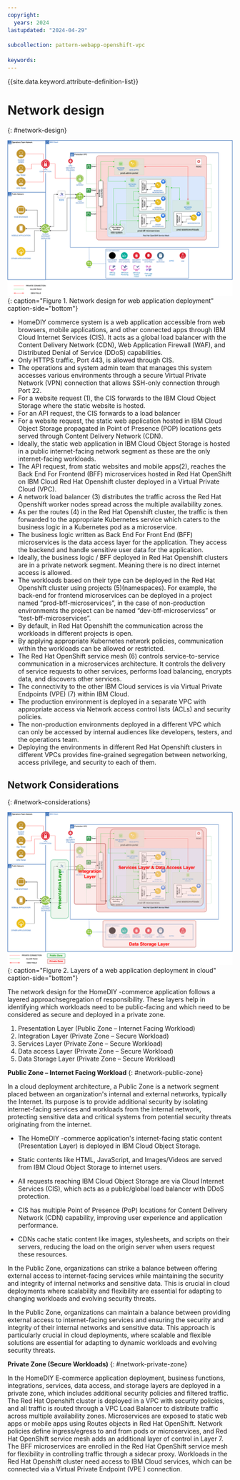 ```yaml
---
copyright:
  years: 2024
lastupdated: "2024-04-29"

subcollection: pattern-webapp-openshift-vpc

keywords:
---
```

{{site.data.keyword.attribute-definition-list}}

# Network design
{: #network-design}

![A diagram of a computer description automatically generated](image/Merged_Reference_OpenShift-Networking.drawio.svg){: caption="Figure 1. Network design for web application deployment" caption-side="bottom"}


- HomeDIY commerce system is a web application accessible from web browsers, mobile applications, and other connected apps through IBM Cloud Internet Services (CIS). It acts as a global load balancer with the Content Delivery Network (CDN), Web Application Firewall (WAF), and Distributed Denial of Service (DDoS) capabilities.
- Only HTTPS traffic, Port 443, is allowed through CIS.
- The operations and system admin team that manages this system accesses various environments through a secure Virtual Private Network (VPN) connection that allows SSH-only connection through Port 22.
- For a website request (1), the CIS forwards to the IBM Cloud Object Storage where the static website is hosted.
- For an API request, the CIS forwards to a load balancer
- For a website request, the static web application hosted in IBM Cloud Object Storage propagated in Point of Presence (POP) locations gets served through Content Delivery Network (CDN).
- Ideally, the static web application in IBM Cloud Object Storage is hosted in a public internet-facing network segment as these are the only internet-facing workloads.
- The API request, from static websites and mobile apps(2), reaches the Back End For Frontend (BFF) microservices hosted in Red Hat OpenShift on IBM Cloud Red Hat Openshift cluster deployed in a Virtual Private Cloud (VPC).
- A network load balancer (3) distributes the traffic across the Red Hat Openshift worker nodes spread across the multiple availability zones.
- As per the routes (4) in the Red Hat Openshift cluster, the traffic is then forwarded to the appropriate Kubernetes service which caters to the business logic in a Kubernetes pod as a microservice.
- The business logic written as Back End For Front End (BFF) microservices is the data access layer for the application. They access the backend and handle sensitive user data for the application.
- Ideally, the business logic / BFF deployed in Red Hat Openshift clusters are in a private network segment. Meaning there is no direct internet access is allowed.
- The workloads based on their type can be deployed in the Red Hat Openshift cluster using projects (5)(namespaces). For example, the back-end for frontend microservices can be deployed in a project named “prod-bff-microservices”, in the case of non-production environments the project can be named “dev-bff-microservicss” or “test-bff-microservices”.
- By default, in Red Hat Openshift the communication across the workloads in different projects is open.
- By applying appropriate Kubernetes network policies, communication within the workloads can be allowed or restricted.
- The Red Hat OpenShift service mesh (6) controls service-to-service communication in a microservices architecture. It controls the delivery of service requests to other services, performs load balancing, encrypts data, and discovers other services.
- The connectivity to the other IBM Cloud services is via Virtual Private Endpoints (VPE) (7) within IBM Cloud.
- The production environment is deployed in a separate VPC with appropriate access via Network access control lists (ACLs) and security policies.
- The non-production environments deployed in a different VPC which can only be accessed by internal audiences like developers, testers, and the operations team.
- Deploying the environments in different Red Hat Openshift clusters in different VPCs provides fine-grained segregation between networking, access privilege, and security to each of them.

## Network Considerations
{: #network-considerations}

![A diagram of a computer Description automatically generated](image/Merged_Reference_OpenShift-NetworkingLayers.drawio.svg){: caption="Figure 2. Layers of a web application deployment in cloud" caption-side="bottom"}

The network design for the HomeDIY -commerce application follows a layered approachsegregation of responsibility. These layers help in identifying which workloads need to be public-facing and which need to be considered as secure and deployed in a private zone.

1. Presentation Layer (Public Zone – Internet Facing Workload)
2. Integration Layer (Private Zone – Secure Workload)
3. Services Layer (Private Zone – Secure Workload)
4. Data access Layer (Private Zone – Secure Workload)
5. Data Storage Layer (Private Zone – Secure Workload)

**Public Zone – Internet Facing Workload**
{: #network-public-zone}

In a cloud deployment architecture, a Public Zone is a network segment placed between an organization's internal and external networks, typically the Internet. Its purpose is to provide additional security by isolating internet-facing services and workloads from the internal network, protecting sensitive data and critical systems from potential security threats originating from the internet.

- The HomeDIY -commerce application's internet-facing static content (Presentation Layer) is deployed in IBM Cloud Object Storage.

- Static contents like HTML, JavaScript, and Images/Videos are served from IBM Cloud Object Storage to internet users.

- All requests reaching IBM Cloud Object Storage are via Cloud Internet Services (CIS), which acts as a public/global load balancer with DDoS protection.

- CIS has multiple Point of Presence (PoP) locations for Content Delivery Network (CDN) capability, improving user experience and application performance.

- CDNs cache static content like images, stylesheets, and scripts on their servers, reducing the load on the origin server when users request these resources.

In the Public Zone, organizations can strike a balance between offering external access to internet-facing services while maintaining the security and integrity of internal networks and sensitive data. This is crucial in cloud deployments where scalability and flexibility are essential for adapting to changing workloads and evolving security threats.

In the Public Zone, organizations can maintain a balance between providing external access to internet-facing services and ensuring the security and integrity of their internal networks and sensitive data. This approach is particularly crucial in cloud deployments, where scalable and flexible solutions are essential for adapting to dynamic workloads and evolving security threats.


**Private Zone (Secure Workloads)**
{: #network-private-zone}

In the HomeDIY E-commerce application deployment, business functions, integrations, services, data access, and storage layers are deployed in a private zone, which includes additional security policies and filtered traffic. The Red Hat Openshift cluster is deployed in a VPC with security policies, and all traffic is routed through a VPC Load Balancer to distribute traffic across multiple availability zones. Microservices are exposed to static web apps or mobile apps using Routes objects in Red Hat OpenShift. Network policies define ingress/egress to and from pods or microservices, and Red Hat OpenShift service mesh adds an additional layer of control in Layer 7. The BFF microservices are enrolled in the Red Hat OpenShift service mesh for flexibility in controlling traffic through a sidecar proxy. Workloads in the Red Hat Openshift cluster need access to IBM Cloud services, which can be connected via a Virtual Private Endpoint (VPE ) connection.
